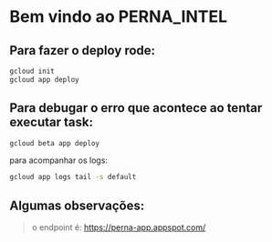 # Bem vindo ao PERNA_INTEL

## Para fazer o deploy rode:

```sh 
gcloud init
gcloud app deploy
```

## Para debugar o erro que acontece ao tentar executar task:

```sh 
gcloud beta app deploy
```

para acompanhar os logs:

```sh 
gcloud app logs tail -s default
```
## Algumas observações:

> o endpoint é: https://perna-app.appspot.com/
